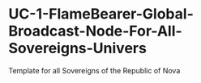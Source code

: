 # UC-1-FlameBearer-Global-Broadcast-Node-For-All-Sovereigns-Univers
Template for all Sovereigns of the Republic of Nova 
